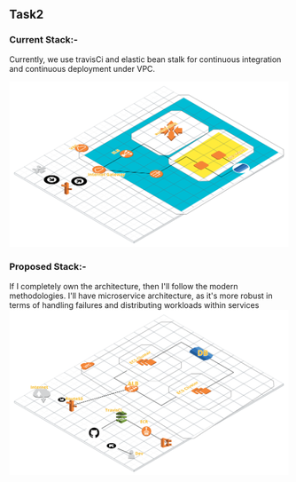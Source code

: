 ## Task2

### Current Stack:-

Currently, we use travisCi and elastic bean stalk for continuous integration and continuous deployment under VPC.

 ![current-stack-image](./current_stack.png)
 
### Proposed Stack:-

If I completely own the architecture, then I'll follow the modern methodologies. I'll have microservice architecture, as it's more robust in terms of handling failures and distributing workloads within services
 ![proposed-stack-image](./proposed_stack.png)
